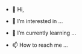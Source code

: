 - 👋 Hi, 
- 👀 I’m interested in ...
- 🌱 I’m currently learning ...

- 📫 How to reach me ...

<!---
DiaraCAMARA/DiaraCAMARA is a ✨ special ✨ repository because its `README.md` (this file) appears on your GitHub profile.
You can click the Preview link to take a look at your changes.
--->
